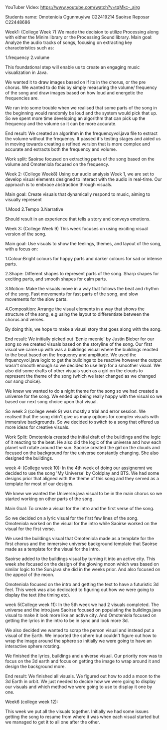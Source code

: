 YouTuber Video: https://www.youtube.com/watch?v=tqMkc-_airg

Students name: 
Omoteniola Ogunmuyiwa  C22419214
Saoirse Reposar        C22448686


Week1: (College Week 7)
We made the decision to utilize Processing along with either the Minim library 
or the Processing Sound library. 
Main goal: Analyze the audio tracks of songs, focusing on extracting key characteristics 
such as: 


1.frequency
2.volume 

This foundational step will enable us to create an engaging music visualization in Java.

 We wanted it to draw images based on if its in the chorus, or the pre chorus. We wanted to do this by simply measuring the volume/ frequency of the song and draw images based on how loud and energetic the frequencies are.

 We ran into some trouble when we realised that some parts of the song in the beginning would randomly be loud and the system would pick that up. So we spent more time developing an algorithm that can pick up the frequency and the volume so it can be more accurate.

End result: We created an algorithm in the frequencyvol.java file to extract the volume without the frequency. It passed it's testing stages and aided us in moving towards creating a refined version that is more complex and accurate and extracts both the frequency and volume.

Work split: Saoirse focused on extracting parts of the song based on the volume and Omoteniola focused on the frequency.


Week 2: (College Week8)
 Using our audio analysis Week 1, we are set to develop visual elements designed to interact with the audio in real-time. Our approach is to embrace abstraction through visuals.

 Main goal: Create visuals that dynamically respond to music, aiming to visually represent
 
 1.Mood 
 2.Tempo
 3.Narrative

 Should result in an experience that tells a story and conveys emotions.

 Week 3: (College Week 9)
 This week focuses on using exciting visual version of the song.

Main goal: Use visuals to show the feelings, themes, and layout of the song, with a focus on:

1.Colour:Bright colours for happy parts and darker colours for sad or intense parts.

2.Shape: Different shapes to represent parts of the song. Sharp shapes for exciting parts, and smooth shapes for calm parts.

3.Motion: Make the visuals move in a way that follows the beat and rhythm of the song. Fast movements for fast parts of the song, and slow movements for the slow parts.

4.Composition: Arrange the visual elements in a way that shows the structure of the song, e.g using the layout to differentiate between the chorus and verses.

By doing this, we hope to make a visual story that goes along with the song.

End result: We initially picked out 'Eenie meenie'  by Justin Bieber for our song so we created visuals based on the storyline of the song. Our first visual we came up with was a buildings visual where the buildings reacted to the beat based on the frequency and amplitude. We used the frquencyvol.java logic to get the buildings to be reactive however the output wasn't smooth enough so we decided to use lerp for a smoother visual. We also did some drafts of other visuals such as a girl on the clouds to represent the theme of the song (which we later changed as we changed our song choice).

We knew we wanted to do a night theme for the song so we had created a universe for the song. We ended up being really happy with the visual so we based our next song choice upon that visual.

So week 3 (college week 9) was mostly a trial and error session. We realised that the song didn't give us many options for complex visuals with immersive backgrounds. So we decided to switch to a song that offered us more ideas for creative visuals. 

Work Split: Omoteniola created the initial draft of the buildings and the logic of it reacting to the beat. He also did the logic of the universe and how each planet will rotate around the sun. Saoirse created the girl on the clouds and focused on the background for the universe constantly changing. She also designed the buildings.


week 4: (College week 10):
In the 4th week of doing our assignemnt we decided to use the song 'My Universe' by Coldplay and BTS. We had some designs prior that aligned with the theme of this song and they served as a template for most of our designs.

We knew we wanted the Universe.java visual to be in the main chorus so we started working on other parts of the song.

Main Goal: To create a visual for the intro and the first verse of the song.

So we decided on a lyric visual for the first few lines of the song. Omoteniola worked on the visual for the intro while Saoirse worked on the visual for the first verse. 

We used the buildings visual that Omoteniola made as a template for the first chorus and the immersive universe background template that Saoirse made as a template for the visual for the intro. 

Saoirse added to the buildings visual by turning it into an active city. This week she focused on the design of the glowing moon which was based on similar logic to the Sun.java she did in the weeks prior. And also focused on the appeal of the moon.

Omoteniola focused on the intro and getting the text to have a futuristic 3d feel. This week was also dedicated to figuring out how we were going to display the text (the timing etc).


week 5(College week 11):
In the 5th week we had 2 visuals completed. The universe and the intro.java Saoirse focused on populating the buildings.java visual to make it look more like an active city. And Omoteniola focused on getting the lyrics in the intro to be in sync and look more 3d. 

We also decided we wanted to scrap the person visual and instead put a visual of the Earth. We imported the sphere but couldn't figure out how to wrap the image around the sphere so initially we were going to have an interactive sphere rotating. 

We finished the lyrics, buildings and universe visual. Our priority now was to focus on the 3d earth and focus on getting the image to wrap around it and design the background more.

End result: 
We finished all visuals. We figured out how to add a moon to the 3d Earth in orbit. We just needed to decide how we were going to display our visuals and which method we were going to use to display it one by one.



Week6  (college week 12):


This week we put all the visuals together. Initially we had some issues getting the song to resume from where it was when each visual started but we managed to get it to all one after the other.
